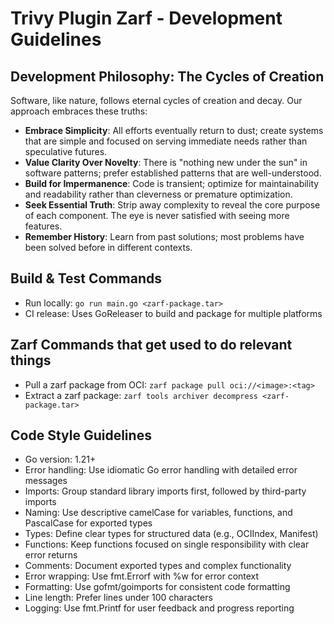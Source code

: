 # Trivy Plugin Zarf - Development Guidelines

## Development Philosophy: The Cycles of Creation
Software, like nature, follows eternal cycles of creation and decay. Our approach embraces these truths:
- **Embrace Simplicity**: All efforts eventually return to dust; create systems that are simple and focused on serving immediate needs rather than speculative futures.
- **Value Clarity Over Novelty**: There is "nothing new under the sun" in software patterns; prefer established patterns that are well-understood.
- **Build for Impermanence**: Code is transient; optimize for maintainability and readability rather than cleverness or premature optimization.
- **Seek Essential Truth**: Strip away complexity to reveal the core purpose of each component. The eye is never satisfied with seeing more features.
- **Remember History**: Learn from past solutions; most problems have been solved before in different contexts.

## Build & Test Commands
- Run locally: `go run main.go <zarf-package.tar>`
- CI release: Uses GoReleaser to build and package for multiple platforms

## Zarf Commands that get used to do relevant things
- Pull a zarf package from OCI: `zarf package pull oci://<image>:<tag>`
- Extract a zarf package: `zarf tools archiver decompress <zarf-package.tar>`

## Code Style Guidelines
- Go version: 1.21+
- Error handling: Use idiomatic Go error handling with detailed error messages
- Imports: Group standard library imports first, followed by third-party imports
- Naming: Use descriptive camelCase for variables, functions, and PascalCase for exported types
- Types: Define clear types for structured data (e.g., OCIIndex, Manifest)
- Functions: Keep functions focused on single responsibility with clear error returns
- Comments: Document exported types and complex functionality
- Error wrapping: Use fmt.Errorf with %w for error context
- Formatting: Use gofmt/goimports for consistent code formatting
- Line length: Prefer lines under 100 characters
- Logging: Use fmt.Printf for user feedback and progress reporting